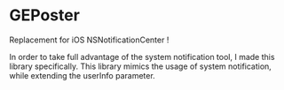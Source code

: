 # GEPoster
Replacement for iOS NSNotificationCenter !

In order to take full advantage of the system notification tool, I made this library specifically.
This library mimics the usage of system notification, while extending the userInfo parameter.
